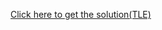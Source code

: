 <p><a href="http://www.spoj.com/content/crazyb0y:MAGIC4.jpg">Click here to get the solution(TLE)</a>
</p>